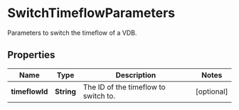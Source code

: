 

# SwitchTimeflowParameters

Parameters to switch the timeflow of a VDB.

## Properties

| Name | Type | Description | Notes |
|------------ | ------------- | ------------- | -------------|
|**timeflowId** | **String** | The ID of the timeflow to switch to. |  [optional] |



